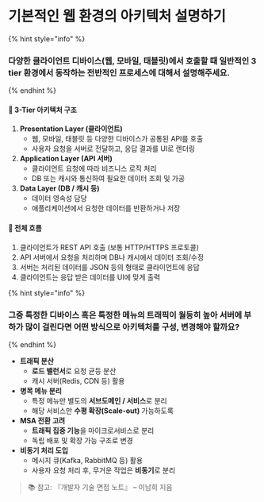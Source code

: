 # 기본적인 웹 환경의 아키텍처 설명하기

{% hint style="info" %}
### 다양한 클라이언트 디바이스(웹, 모바일, 태블릿)에서 호출할 때 일반적인 3 tier 환경에서 동작하는 전반적인 프로세스에 대해서 설명해주세요.
{% endhint %}

#### 🔹 **3-Tier 아키텍처 구조**

1. **Presentation Layer (클라이언트)**
   * 웹, 모바일, 태블릿 등 다양한 디바이스가 공통된 API를 호출
   * 사용자 요청을 서버로 전달하고, 응답 결과를 UI로 렌더링
2. **Application Layer (API 서버)**
   * 클라이언트 요청에 따라 비즈니스 로직 처리
   * DB 또는 캐시와 통신하여 필요한 데이터 조회 및 가공
3. **Data Layer (DB / 캐시 등)**
   * 데이터 영속성 담당
   * 애플리케이션에서 요청한 데이터를 반환하거나 저장

#### 🔹 **전체 흐름**

1. 클라이언트가 REST API 호출 (보통 HTTP/HTTPS 프로토콜)
2. API 서버에서 요청을 처리하며 DB나 캐시에서 데이터 조회/수정
3. 서버는 처리된 데이터를 JSON 등의 형태로 클라이언트에 응답
4. 클라이언트는 응답 받은 데이터를 UI에 맞게 출력

{% hint style="info" %}
### 그중 특정한 디바이스 혹은 특정한 메뉴의 트래픽이 월등히 높아 서버에 부하가 많이 걸린다면 어떤 방식으로 아키텍처를 구성, 변경해야 할까요?
{% endhint %}

* **트래픽 분산**
  * **로드 밸런서**로 요청 균등 분산
  * 캐시 서버(Redis, CDN 등) 활용
* **병목 메뉴 분리**
  * 특정 메뉴만 별도의 **서브도메인 / 서비스**로 분리
  * 해당 서비스만 **수평 확장(Scale-out)** 가능하도록
* **MSA 전환 고려**
  * **트래픽 집중 기능**을 마이크로서비스로 분리
  * 독립 배포 및 확장 가능 구조로 변경
* **비동기 처리 도입**
  * 메시지 큐(Kafka, RabbitMQ 등) 활용
  * 사용자 요청 처리 후, 무거운 작업은 **비동기**로 분리

> 📚 참고: 『개발자 기술 면접 노트』 – 이남희 지음
